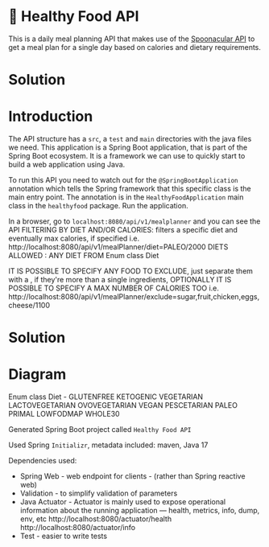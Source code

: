 # 🥗 Healthy Food API

This is a daily meal planning API that makes use of the [Spoonacular API](https://spoonacular.com/food-api) 
to get a meal plan for a single day based on calories and dietary requirements.

# Solution

# Introduction

The API structure has a `src`, a `test` and `main` directories with the java files we need. 
This application is a Spring Boot application, that is part of the Spring Boot ecosystem. 
It is a framework we can use to quickly start to build a web application using Java.

To run this API you need to watch out for the `@SpringBootApplication` annotation which 
tells the Spring framework that this specific class is the main entry point. 
The annotation is in the `HealthyFoodApplication` main class in the `healthyfood` 
package. Run the application.

In a browser, go to `localhost:8080/api/v1/mealplanner` and you can see the API
FILTERING BY DIET AND/OR CALORIES: 
filters a specific diet and eventually max calories, if specified 
i.e. http://localhost:8080/api/v1/mealPlanner/diet=PALEO/2000
DIETS ALLOWED : ANY DIET FROM Enum class Diet


IT IS POSSIBLE TO SPECIFY ANY FOOD TO EXCLUDE, just separate them with a , if they're more than a single ingredients,
OPTIONALLY IT IS POSSIBLE TO SPECIFY A MAX NUMBER OF CALORIES TOO
i.e. http://localhost:8080/api/v1/mealPlanner/exclude=sugar,fruit,chicken,eggs,cheese/1100

# Solution

# Diagram

Enum class Diet - GLUTENFREE KETOGENIC VEGETARIAN LACTOVEGETARIAN OVOVEGETARIAN VEGAN PESCETARIAN PALEO PRIMAL LOWFODMAP WHOLE30


Generated Spring Boot project called `Healthy Food API`

Used Spring  `Initializr`, metadata included: maven, Java 17

Dependencies used:
- Spring Web - web endpoint for clients - (rather than Spring reactive web)
- Validation - to simplify validation of parameters
- Java Actuator - Actuator is mainly used to expose operational information about the running application — health, metrics, info, dump, env, etc
  http://localhost:8080/actuator/health
  http://localhost:8080/actuator/info
- Test - easier to write tests





